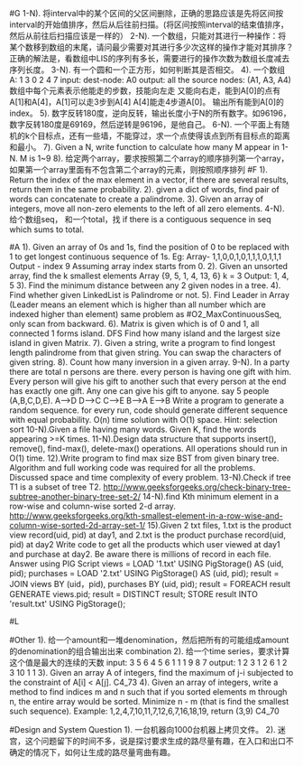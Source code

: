 #G
    1-N). 将interval中的某个区间的父区间删除，正确的思路应该是先将区间按interval的开始值排序，然后从后往前扫描。(将区间按照interval的结束值排序，然后从前往后扫描应该是一样的）
    2-N). 一个数组，只能对其进行一种操作：将某个数移到数组的末尾，请问最少需要对其进行多少次这样的操作才能对其排序？
        正确的解法是，看数组中LIS的序列有多长，需要进行的操作次数为数组长度减去序列长度。
    3-N). 有一个圆和一个正方形，如何判断其是否相交。
    4). 一个数组 A: 1 3 0 2 4 7   input: dest-node: A0  output: all the source nodes: (A1, A3, A4)
        数组中每个元素表示他能走的步数，技能向左走 又能向右走，能到A[0]的点有A[1]和A[4]，A[1]可以走3步到A[4] A[4]能走4步道A[0]。
        输出所有能到A[0]的index。
    5). 数字反转180度，逆向反转，输出长度小于N的所有数字。如96196，数字反转180度是69169，然后逆转是96196，是他自己。
    6-N). 一个平面上有随机的k个目标点，还有一些墙，不能穿过，求一个点使得该点到所有目标点的距离和最小。
    7). Given a N, write function to calculate how many M appear in 1-N. M is 1~9
    8). 给定两个array，要求按照第二个array的顺序排列第一个array，如果第一个array里面有不包含第二个array的元素，则按照顺序排列
#F
    1). Return the index of the max element in a vector, if there are several results, return them in the same probability.
    2). given a dict of words, find pair of words can concatenate to create a palindrome. 
    3). Given an array of integers, move all non-zero elements to the left of all zero elements.
    4-N). 给个数组seq， 和一个total，找 if there is a contiguous sequence in seq which sums to total.

#A
    1). Given an array of 0s and 1s, find the position of 0 to be replaced with 1 to get longest continuous sequence of 1s.
        Eg: Array- 1,1,0,0,1,0,1,1,1,0,1,1,1
        Output - index 9
        Assuming array index starts from 0. 
    2). Given an unsorted array, find the k smallest elements
        Array {9, 5, 1, 4, 13, 6}
        k = 3
        Output: 1, 4, 5 
    3). Find the minimum distance between any 2 given nodes in a tree.
    4). Find whether given LinkedList is Palindrome or not.
    5). Find Leader in Array (Leader means an element which is higher than all number which are indexed higher than element)
        same problem as #O2_MaxContinuousSeq, only scan from backward.
    6). Matrix is given which is of 0 and 1, all connected 1 forms island.    DFS
        Find how many island and the largest size island in given Matrix.
    7). Given a string, write a program to find longest length palindrome from that given string. 
        You can swap the characters of given string.
    8). Count how many inversion in a given array.
    9-N). In a party there are total n persons are there. every person is having one gift with him. 
        Every person will give his gift to another such that every person at the end has exactly one gift. 
        Any one can give his gift to anyone. say 5 people (A,B,C,D,E).
        A–>D    D–>C    C–>E    B–>A    E–>B
        Write a program to generate a random sequence. for every run, code should generate different sequence with equal probability. 
        O(n) time solution with O(1) space. Hint: selection sort
    10-N).Given a file having many words. Given K, find the words appearing >=K times.
    11-N).Design data structure that supports insert(), remove(), find-max(), delete-max() operations. 
        All operations should run in O(1) time. 
    12).Write program to find max size BST from given binary tree. 
        Algorithm and full working code was required for all the problems. 
        Discussed space and time complexity of every problem.
    13-N).Check if tree T1 is a subset of tree T2. 
        http://www.geeksforgeeks.org/check-binary-tree-subtree-another-binary-tree-set-2/
    14-N).find Kth minimum element in a row-wise and column-wise sorted 2-d array.
        http://www.geeksforgeeks.org/kth-smallest-element-in-a-row-wise-and-column-wise-sorted-2d-array-set-1/
    15).Given 2 txt files, 1.txt is the product view record(uid, pid) at day1, and 2.txt is the product purchase record(uid, pid) at day2
        Write code to get all the products which user viewed at day1 and purchase at day2.
        Be aware there is millions of record in each file.
        Answer using PIG Script
        views = LOAD '1.txt' USING PigStorage() AS (uid, pid); 
        purchases = LOAD '2.txt' USING PigStorage() AS (uid, pid); 
        result = JOIN views BY (uid，pid), purchases BY (uid, pid); 
        result = FOREACH result GENERATE views.pid; 
        result = DISTINCT result; 
        STORE result INTO 'result.txt' USING PigStorage();       
    
#L

#Other
    1). 给一个amount和一堆denomination，然后把所有的可能组成amount的denomination的组合输出出来 combination
    2). 给一个time series，要求计算这个值是最大的连续的天数
        input:  3 5 6 4 5 6 1 1 1  9 8 7
        output: 1 2 3 1 2 6 1 2 3 10 1 1
    3). Given an array A of integers, find the maximum of j-i subjected to the constraint of A[i] < A[j].
        C4_73
    4). Given an array of integers, write a method to find indices m and n such that if you sorted elements m through n, 
        the entire array would be sorted. Minimize n - m (that is find the smallest such sequence).
        Example: 1,2,4,7,10,11,7,12,6,7,16,18,19, return (3,9)
        C4_70

#Design and System Question
    1). 一台机器向1000台机器上拷贝文件。
    2). 迷宫，这个问题留下的时间不多，说是探讨要求生成的路尽量有趣，在入口和出口不确定的情况下，如何让生成的路尽量弯曲有趣。

